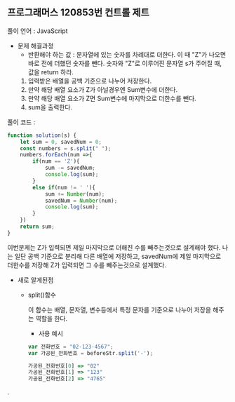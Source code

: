 ## 프로그래머스 120853번 **컨트롤 제트**

풀이 언어 : JavaScript

- 문제 해결과정
    - 반환해야 하는 값 : 문자열에 있는 숫자를 차례대로 더한다. 이 때 "Z"가 나오면 바로 전에 더했던 숫자를 뺀다. 숫자와 "Z"로 이루어진 문자열 s가 주어질 때, 값을 return 하라.
    1. 입력받은 배열을 공백 기준으로 나누어 저장한다.
    2. 만약 해당 배열 요소가 Z가 아닐경우엔 Sum변수에 더한다.
    3. 만약 해당 배열 요소가 Z면 Sum변수에 마지막으로 더한수를 뺀다.
    4. sum을 출력한다.

풀이 코드 :

```jsx
function solution(s) {
    let sum = 0, savedNum = 0;
    const numbers = s.split(" ");
    numbers.forEach(num =>{
        if(num == 'Z'){
            sum -= savedNum;
            console.log(sum);
        }
        else if(num != ' '){
            sum += Number(num);
            savedNum = Number(num);
            console.log(sum);
        }
    })
    return sum;
}
```

이번문제는 Z가 입력되면 제일 마지막으로 더해진 수를 빼주는것으로 설계해야 했다. 나는 일단 공백 기준으로 분리해 다른 배열에 저장하고, savedNum에 제일 마지막으로 더한수를 저장해 Z가 입력되면 그 수를 빼주는것으로 설계했다.

- 새로 알게된점
    - split()함수
        
        이 함수는 배열, 문자열, 변수등에서 특정 문자를 기준으로 나누어 저장을 해주는 역할을 한다.
        
        - 사용 예시
        
        ```jsx
        var 전화번호 = "02-123-4567";
        var 가공된_전화번호 = beforeStr.split('-');
        
        가공된_전화번호[0] => "02"
        가공된_전화번호[1] => "123"
        가공된_전화번호[2] => "4765"
        ```
        

.
